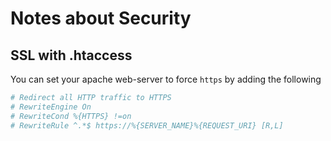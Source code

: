 # Notes about Security

## SSL with .htaccess

You can set your apache web-server to force `https` by adding the following

```conf
# Redirect all HTTP traffic to HTTPS
# RewriteEngine On
# RewriteCond %{HTTPS} !=on
# RewriteRule ^.*$ https://%{SERVER_NAME}%{REQUEST_URI} [R,L]
```